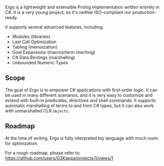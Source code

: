 Ergo is a lightweight and extensible Prolog implementation written entirely in C#.
It is a very young project, so it's neither ISO-compliant nor production-ready. 

It supports several advanced features, including:

- Modules (libraries)
- Last Call Optimization
- Tabling (memoization)
- Goal Expansions (macros/term rewriting)
- C# Data Bindings (marshalling)
- Unbounded Numeric Types

## Scope
The goal of Ergo is to empower C# applications with first-order logic.
It can be used in many different scenarios, and it is very easy to customize and extend with built-in predicates, directives and shell commands.
It supports automatic marshalling of terms to and from C# types, but it can also work with unmarshalled CLR `objects`.

## Roadmap
At the time of writing, Ergo is fully interpreted toy language with much room for optimization. 

For a rough roadmap, please refer to: https://github.com/users/G3Kappa/projects/1/views/1
